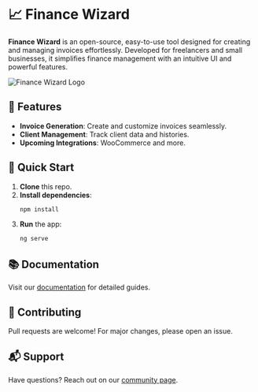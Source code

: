 
# 📈 Finance Wizard

**Finance Wizard** is an open-source, easy-to-use tool designed for creating and managing invoices effortlessly. Developed for freelancers and small businesses, it simplifies finance management with an intuitive UI and powerful features.

![Finance Wizard Logo](https://www.financewizard.be/logo.png)

## 🌟 Features

- **Invoice Generation**: Create and customize invoices seamlessly.
- **Client Management**: Track client data and histories.
- **Upcoming Integrations**: WooCommerce and more.

## 🚀 Quick Start

1. **Clone** this repo.
2. **Install dependencies**:
   ```bash
   npm install
   
   ```
3. **Run** the app:
   ```bash
   ng serve
   ```

## 📚 Documentation

Visit our [documentation](https://www.financewizard.be/docs) for detailed guides.

## 🤝 Contributing

Pull requests are welcome! For major changes, please open an issue.

## 📬 Support

Have questions? Reach out on our [community page](https://www.financewizard.be/community).
